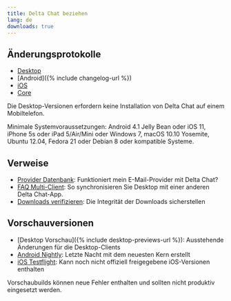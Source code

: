 ```yaml
---
title: Delta Chat beziehen
lang: de
downloads: true
---
```


## Änderungsprotokolle

* [Desktop](https://github.com/deltachat/deltachat-desktop/blob/master/CHANGELOG.md)
* [Android]({% include changelog-url %})
* [iOS](https://github.com/deltachat/deltachat-ios/blob/master/CHANGELOG.md)
* [Core](https://github.com/deltachat/deltachat-core-rust/blob/master/CHANGELOG.md)

Die Desktop-Versionen erfordern keine Installation von Delta Chat auf einem Mobiltelefon.

Minimale Systemvoraussetzungen:
Android 4.1 Jelly Bean
oder iOS 11, iPhone 5s oder iPad 5/Air/Mini
oder Windows 7, macOS 10.10 Yosemite, Ubuntu 12.04, Fedora 21 oder Debian 8
oder kompatible Systeme.

## Verweise

* [Provider Datenbank](https://providers.delta.chat/): Funktioniert mein E-Mail-Provider mit Delta Chat?
* [FAQ Multi-Client](help#multiclient): So synchronisieren Sie Desktop mit einer anderen Delta Chat-App.
* [Downloads verifizieren](verify-downloads): Die Integrität der Downloads sicherstellen

## Vorschauversionen

* [Desktop Vorschau]({% include desktop-previews-url %}): Ausstehende Änderungen für die Desktop-Clients
* [Android Nightly](https://download.delta.chat/android/nightly/): Letzte Nacht mit dem neuesten Kern erstellt
* [iOS Testflight](https://testflight.apple.com/join/uEMc1NxS): Kann noch nicht offiziell freigegebene iOS-Versionen enthalten

Vorschaubuilds können neue Fehler enthalten und sollten nicht produktiv eingesetzt werden.